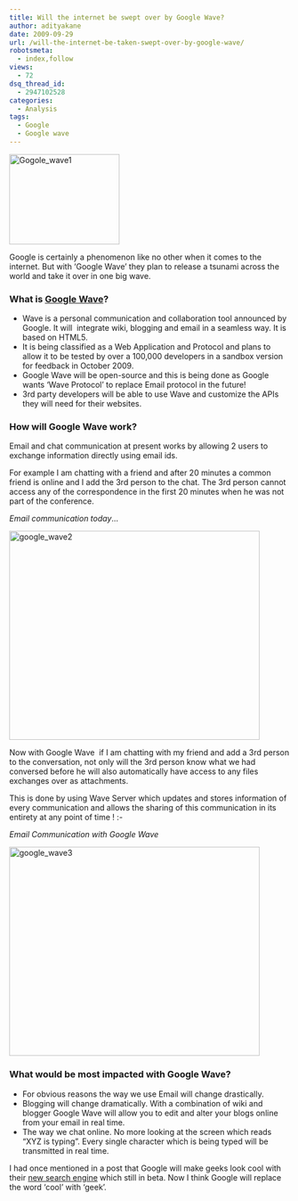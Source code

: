 ```yaml
---
title: Will the internet be swept over by Google Wave?
author: adityakane
date: 2009-09-29
url: /will-the-internet-be-taken-swept-over-by-google-wave/
robotsmeta:
  - index,follow
views:
  - 72
dsq_thread_id:
  - 2947102528
categories:
  - Analysis
tags:
  - Google
  - Google wave
---
```

<img class="size-full wp-image-15109 alignleft" src="http://cdn.devilsworkshop.org/files/2009/09/Gogole_wave1.JPG" alt="Gogole_wave1" width="198" height="162" />

Google is certainly a phenomenon like no other when it comes to the internet. But with &#8216;Google Wave&#8217; they plan to release a tsunami across the world and take it over in one big wave.

### What is <a href="http://wave.google.com/" onclick="_gaq.push(['_trackEvent', 'outbound-article', 'http://wave.google.com/', 'Google Wave']);" >Google Wave</a>?

  * Wave is a personal communication and collaboration tool announced by Google. It will  integrate wiki, blogging and email in a seamless way. It is based on HTML5.
  * It is being classified as a Web Application and Protocol and plans to allow it to be tested by over a 100,000 developers in a sandbox version for feedback in October 2009.
  * Google Wave will be open-source and this is being done as Google wants &#8216;Wave Protocol&#8217; to replace Email protocol in the future!
  * 3rd party developers will be able to use Wave and customize the APIs they will need for their websites.

### How will Google Wave work?

Email and chat communication at present works by allowing 2 users to exchange information directly using email ids.

For example I am chatting with a friend and after 20 minutes a common friend is online and I add the 3rd person to the chat. The 3rd person cannot access any of the correspondence in the first 20 minutes when he was not part of the conference.

*Email communication today*&#8230;

<img class="alignnone size-full wp-image-15111" src="http://cdn.devilsworkshop.org/files/2009/09/google_wave2.JPG" alt="google_wave2" width="450" height="375" />

Now with Google Wave  if I am chatting with my friend and add a 3rd person to the conversation, not only will the 3rd person know what we had conversed before he will also automatically have access to any files exchanges over as attachments.

This is done by using Wave Server which updates and stores information of every communication and allows the sharing of this communication in its entirety at any point of time ! <img src="http://devilsworkshop.org/wp-includes/images/smilies/simple-smile.png" alt=":-)" class="wp-smiley" style="height: 1em; max-height: 1em;" />

*Email Communication with Google Wave*

<img class="alignnone size-full wp-image-15112" src="http://cdn.devilsworkshop.org/files/2009/09/google_wave3.JPG" alt="google_wave3" width="450" height="375" />

### What would be most impacted with Google Wave?

  * For obvious reasons the way we use Email will change drastically.
  * Blogging will change dramatically. With a combination of wiki and blogger Google Wave will allow you to edit and alter your blogs online from your email in real time.
  * The way we chat online. No more looking at the screen which reads &#8220;XYZ is typing&#8221;. Every single character which is being typed will be transmitted in real time.

I had once mentioned in a post that Google will make geeks look cool with their [new search engine][1] which still in beta. Now I think Google will replace the word &#8216;cool&#8217; with &#8216;geek&#8217;.

 [1]: http://devilsworkshop.org/google-search-caffeine-and-decaf/
